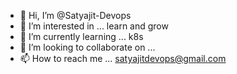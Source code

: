 - 👋 Hi, I’m @Satyajit-Devops
- 👀 I’m interested in ... learn and grow
- 🌱 I’m currently learning ... k8s
- 💞️ I’m looking to collaborate on ...
- 📫 How to reach me ... satyajitdevops@gmail.com

<!---
Satyajit-Devops/Satyajit-Devops is a ✨ special ✨ repository because its `README.md` (this file) appears on your GitHub profile.
You can click the Preview link to take a look at your changes.
--->
